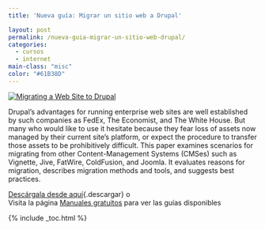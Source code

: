 ```yaml
---
title: 'Nueva guía: Migrar un sitio web a Drupal'

layout: post
permalink: /nueva-guia-migrar-un-sitio-web-drupal/
categories:
  - cursos
  - internet
main-class: "misc"
color: "#61B38D"
---
```

[![Migrating a Web Site to Drupal][1]][2]

Drupal&#8217;s advantages for running enterprise web sites are well established by such companies as FedEx, The Economist, and The White House. But many who would like to use it hesitate because they fear loss of assets now managed by their current site&#8217;s platform, or expect the procedure to transfer those assets to be prohibitively difficult. This paper examines scenarios for migrating from other Content-Management Systems (CMSes) such as Vignette, Jive, FatWire, ColdFusion, and Joomla. It evaluates reasons for migration, describes migration methods and tools, and suggests best practices.

[Descárgala desde aquí][2]{.descargar} o  
Visita la página [Manuales gratuitos][3] para ver las guías disponibles



 [1]:  http://img.tradepub.com/free/w_acqu02/assets/img/w_acqu02c.gif "Migrating a Web Site to Drupal"
 [2]: http://elbauldelprogramador.tradepub.com/free/w_acqu02/prgm.cgi/
 [3]: http://bashyc.blogspot.com/p/guias-gratuitas.html

{% include _toc.html %}

